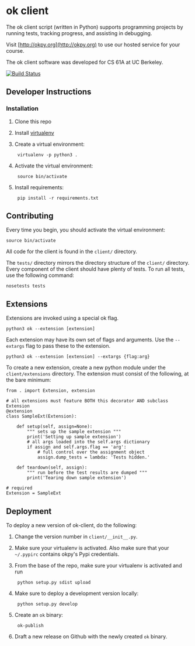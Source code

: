 ok client
=========

The ok client script (written in Python) supports programming projects
by running tests, tracking progress, and assisting in debugging.

Visit [http://okpy.org](http://okpy.org) to use our hosted service for
your course.

The ok client software was developed for CS 61A at UC Berkeley.

[![Build Status](https://travis-ci.org/Cal-CS-61A-Staff/ok-client.svg?branch=master)](https://travis-ci.org/Cal-CS-61A-Staff/ok-client)

## Developer Instructions

### Installation

1. Clone this repo
2. Install [virtualenv](http://docs.python-guide.org/en/latest/dev/virtualenvs/)
3. Create a virtual environment:

        virtualenv -p python3 .
4. Activate the virtual environment:

        source bin/activate
5. Install requirements:

        pip install -r requirements.txt

## Contributing

Every time you begin, you should activate the virtual environment:

    source bin/activate

All code for the client is found in the `client/` directory.

The `tests/` directory mirrors the directory structure of the `client/`
directory. Every component of the client should have plenty of tests.
To run all tests, use the following command:

    nosetests tests
    
## Extensions

Extensions are invoked using a special ok flag.

```
python3 ok --extension [extension]
```

Each extension may have its own set of flags and arguments. Use the
`--extargs` flag to pass these to the extension.

```
python3 ok --extension [extension] --extargs {flag:arg}
```

To create a new extension, create a new python module under the
`client/extensions` directory. The extension must consist of the following,
at the bare minimum:

```
from . import Extension, extension

# all extensions must feature BOTH this decorator AND subclass Extension
@extension
class SampleExt(Extension):
	
	def setup(self, assign=None):
		""" sets up the sample extension """
		print('Setting up sample extension')
		# all args loaded into the self.args dictionary
		if assign and self.args.flag == 'arg':
			# full control over the assignment object
			assign.dump_tests = lambda: 'Tests hidden.'
	    
	def teardown(self, assign):
	    """ run before the test results are dumped """
	    print('Tearing down sample extension')

# required
Extension = SampleExt
```

## Deployment

To deploy a new version of ok-client, do the following:

1. Change the version number in `client/__init__.py`.
2. Make sure your virtualenv is activated. Also make sure that your `~/.pypirc`
   contains okpy's Pypi credentials.
3. From the base of the repo, make sure your virtualenv is activated and run

        python setup.py sdist upload

4. Make sure to deploy a development version locally:

        python setup.py develop

5. Create an `ok` binary:

        ok-publish

6. Draft a new release on Github with the newly created `ok` binary.